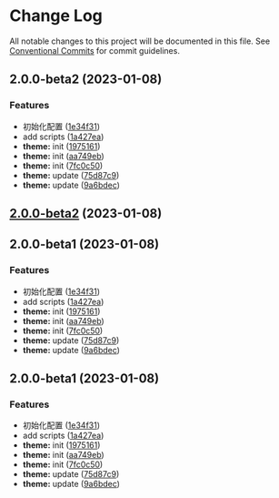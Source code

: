 # Change Log

All notable changes to this project will be documented in this file. See [Conventional Commits](https://conventionalcommits.org) for commit guidelines.

<!-- #region recent-beta -->

## 2.0.0-beta2 (2023-01-08)


### Features

* 初始化配置 ([1e34f31](https://github.com/lcx12901/vuepress-theme-lcx/commit/1e34f3136cd2c8519f235aa0476cbfd8f149cba9))
* add scripts ([1a427ea](https://github.com/lcx12901/vuepress-theme-lcx/commit/1a427ea47ac6195df652682db9f31dfc689658d8))
* **theme:** init ([1975161](https://github.com/lcx12901/vuepress-theme-lcx/commit/1975161e5a3c3754eb773f364997fbe50ae93625))
* **theme:** init ([aa749eb](https://github.com/lcx12901/vuepress-theme-lcx/commit/aa749ebc79c2d952036313964f03266d48cf16a2))
* **theme:** init ([7fc0c50](https://github.com/lcx12901/vuepress-theme-lcx/commit/7fc0c50945012785411d07e4db1625c9c4993863))
* **theme:** update ([75d87c9](https://github.com/lcx12901/vuepress-theme-lcx/commit/75d87c9f7297d4d3c230ad4e3815611970c745f3))
* **theme:** update ([9a6bdec](https://github.com/lcx12901/vuepress-theme-lcx/commit/9a6bdecb5de345729ff76b01fa80bf1387f2419d))

## [2.0.0-beta2](https://github.com/lcx12901/vuepress-theme-lcx/compare/v2.0.0-beta1...v2.0.0-beta2) (2023-01-08)

## 2.0.0-beta1 (2023-01-08)


### Features

* 初始化配置 ([1e34f31](https://github.com/lcx12901/vuepress-theme-lcx/commit/1e34f3136cd2c8519f235aa0476cbfd8f149cba9))
* add scripts ([1a427ea](https://github.com/lcx12901/vuepress-theme-lcx/commit/1a427ea47ac6195df652682db9f31dfc689658d8))
* **theme:** init ([1975161](https://github.com/lcx12901/vuepress-theme-lcx/commit/1975161e5a3c3754eb773f364997fbe50ae93625))
* **theme:** init ([aa749eb](https://github.com/lcx12901/vuepress-theme-lcx/commit/aa749ebc79c2d952036313964f03266d48cf16a2))
* **theme:** init ([7fc0c50](https://github.com/lcx12901/vuepress-theme-lcx/commit/7fc0c50945012785411d07e4db1625c9c4993863))
* **theme:** update ([75d87c9](https://github.com/lcx12901/vuepress-theme-lcx/commit/75d87c9f7297d4d3c230ad4e3815611970c745f3))
* **theme:** update ([9a6bdec](https://github.com/lcx12901/vuepress-theme-lcx/commit/9a6bdecb5de345729ff76b01fa80bf1387f2419d))

## 2.0.0-beta1 (2023-01-08)


### Features

* 初始化配置 ([1e34f31](https://github.com/lcx12901/vuepress-theme-lcx/commit/1e34f3136cd2c8519f235aa0476cbfd8f149cba9))
* add scripts ([1a427ea](https://github.com/lcx12901/vuepress-theme-lcx/commit/1a427ea47ac6195df652682db9f31dfc689658d8))
* **theme:** init ([1975161](https://github.com/lcx12901/vuepress-theme-lcx/commit/1975161e5a3c3754eb773f364997fbe50ae93625))
* **theme:** init ([aa749eb](https://github.com/lcx12901/vuepress-theme-lcx/commit/aa749ebc79c2d952036313964f03266d48cf16a2))
* **theme:** init ([7fc0c50](https://github.com/lcx12901/vuepress-theme-lcx/commit/7fc0c50945012785411d07e4db1625c9c4993863))
* **theme:** update ([75d87c9](https://github.com/lcx12901/vuepress-theme-lcx/commit/75d87c9f7297d4d3c230ad4e3815611970c745f3))
* **theme:** update ([9a6bdec](https://github.com/lcx12901/vuepress-theme-lcx/commit/9a6bdecb5de345729ff76b01fa80bf1387f2419d))
